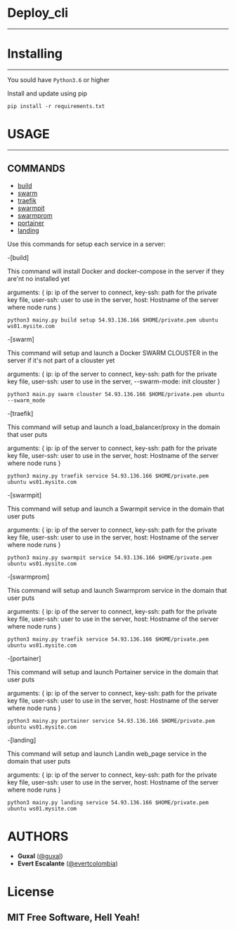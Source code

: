 # Deploy_cli
------------

# Installing
------------

You sould have ```Python3.6``` or higher

Install and update using pip
```
pip install -r requirements.txt
```
# USAGE
---------

## COMMANDS
- [build](#build)
- [swarm](#swarm)
- [traefik](#traefik)
- [swarmpit](#swarmpit)
- [swarmprom](#swarmprom)
- [portainer](#portainer)
- [landing](#landing)

Use this commands for setup  each service in a server:

-[build]

This command will install Docker and docker-compose in the server if they are'nt no installed yet

arguments: {
    ip: ip of the server to connect,
    key-ssh: path for the private key file,
    user-ssh: user to use in the server,
    host: Hostname of the server where node runs
}

    python3 mainy.py build setup 54.93.136.166 $HOME/private.pem ubuntu ws01.mysite.com

-[swarm]

This command will setup and launch a Docker SWARM CLOUSTER  in the server if it's not part of a clouster yet

arguments: {
    ip: ip of the server to connect,
    key-ssh: path for the private key file,
    user-ssh: user to use in the server,
    --swarm-mode: init clouster
}

    python3 main.py swarm clouster 54.93.136.166 $HOME/private.pem ubuntu --swarm_mode

-[traefik]

This command will setup and launch a load_balancer/proxy  in the domain that user puts

arguments: {
    ip: ip of the server to connect,
    key-ssh: path for the private key file,
    user-ssh: user to use in the server,
    host: Hostname of the server where node runs
}

    python3 mainy.py traefik service 54.93.136.166 $HOME/private.pem ubuntu ws01.mysite.com

-[swarmpit]

This command will setup and launch a Swarmpit service in the domain that user puts

arguments: {
    ip: ip of the server to connect,
    key-ssh: path for the private key file,
    user-ssh: user to use in the server,
    host: Hostname of the server where node runs
}

    python3 mainy.py swarmpit service 54.93.136.166 $HOME/private.pem ubuntu ws01.mysite.com

-[swarmprom]

This command will setup and launch Swarmprom service in the domain that user puts

arguments: {
    ip: ip of the server to connect,
    key-ssh: path for the private key file,
    user-ssh: user to use in the server,
    host: Hostname of the server where node runs
}

    python3 mainy.py traefik service 54.93.136.166 $HOME/private.pem ubuntu ws01.mysite.com
    

-[portainer]

This command will setup and launch Portainer service in the domain that user puts

arguments: {
    ip: ip of the server to connect,
    key-ssh: path for the private key file,
    user-ssh: user to use in the server,
    host: Hostname of the server where node runs
}

    python3 mainy.py portainer service 54.93.136.166 $HOME/private.pem ubuntu ws01.mysite.com
    

-[landing]

This command will setup and launch Landin web_page service in the domain that user puts

arguments: {
    ip: ip of the server to connect,
    key-ssh: path for the private key file,
    user-ssh: user to use in the server,
    host: Hostname of the server where node runs
}

    python3 mainy.py landing service 54.93.136.166 $HOME/private.pem ubuntu ws01.mysite.com


# AUTHORS
* **Guxal** ([@guxal](https://github.com/guxal))
* **Evert Escalante** ([@evertcolombia](https://github.com/evertcolombia))


# License
## MIT Free Software, Hell Yeah!
